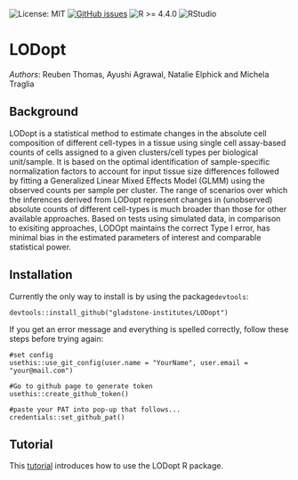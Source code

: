 ![License: MIT](https://img.shields.io/badge/License-MIT-yellow.svg) [![GitHub issues](https://img.shields.io/github/issues/gladstone-institutes/LODopt)](https://github.com/gladstone-institutes/LODopt/issues) ![R >= 4.4.0](https://img.shields.io/badge/R-4.4.0-blue) ![RStudio](https://img.shields.io/badge/RStudio-2024.12.0%2B467-blue)


# LODopt
*Authors*: Reuben Thomas, Ayushi Agrawal, Natalie Elphick and Michela Traglia

## Background
LODopt is a statistical method to estimate changes in the absolute cell composition of different cell-types in a tissue using single cell assay-based counts of cells assigned to a given clusters/cell types per biological unit/sample. It is based on the optimal identification of sample-specific normalization factors to account for input tissue size differences followed by fitting a Generalized Linear Mixed Effects Model (GLMM) using the observed counts per sample per cluster. The range of scenarios over which the inferences derived from LODopt represent changes in (unobserved) absolute counts of different cell-types is much broader than those for other available approaches. Based on tests using simulated data, in comparison to exisiting approaches, LODOpt maintains the correct Type I error, has minimal bias in the estimated parameters of interest and comparable statistical power.


## Installation   
Currently the only way to install is by using the package`devtools`:    
```
devtools::install_github("gladstone-institutes/LODopt")
```
If you get an error message and everything is spelled correctly, follow these steps before trying again:
```
#set config
usethis::use_git_config(user.name = "YourName", user.email = "your@mail.com")

#Go to github page to generate token
usethis::create_github_token() 

#paste your PAT into pop-up that follows...
credentials::set_github_pat()
```
## Tutorial
This [tutorial](https://gladstone-institutes.github.io/LODopt/articles/intro.html) introduces how to use the LODopt R package.


